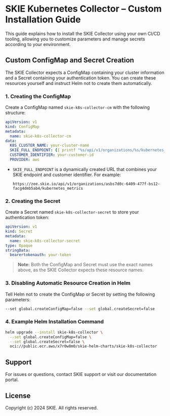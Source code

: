 # SKIE Kubernetes Collector – Custom Installation Guide

This guide explains how to install the SKIE Collector using your own CI/CD tooling, allowing you to customize parameters and manage secrets according to your environment.

## Custom ConfigMap and Secret Creation

The SKIE Collector expects a ConfigMap containing your cluster information and a Secret containing your authentication token. You can create these resources yourself and instruct Helm not to create them automatically.

### 1. Creating the ConfigMap

Create a ConfigMap named `skie-k8s-collector-cm` with the following structure:

```yaml
apiVersion: v1
kind: ConfigMap
metadata:
  name: skie-k8s-collector-cm
data:
  K8S_CLUSTER_NAME: your-cluster-name
  SKIE_FULL_ENDPOINT: {{ printf "%s/api/v1/organizations/%s/kubernetes_metrics" .Values.global.skieEndpoint your-customer-id | quote }}
  CUSTOMER_IDENTIFIER: your-customer-id
  PROVIDER: aws
```

- `SKIE_FULL_ENDPOINT` is a dynamically created URL that combines your SKIE endpoint and customer identifier. For example:
  ```
  https://zee.skie.io/api/v1/organizations/asbs7d0c-6409-477f-bs12-facg4dmb5ab4/kubernetes_metrics
  ```

### 2. Creating the Secret

Create a Secret named `skie-k8s-collector-secret` to store your authentication token:

```yaml
apiVersion: v1
kind: Secret
metadata:
  name: skie-k8s-collector-secret
type: Opaque
stringData:
  bearertokenauth: your-token
```

> **Note:** Both the ConfigMap and Secret must use the exact names above, as the SKIE Collector expects these resource names.

### 3. Disabling Automatic Resource Creation in Helm

Tell Helm not to create the ConfigMap or Secret by setting the following parameters:

```bash
--set global.createConfigMap=false --set global.createSecret=false
```

### 4. Example Helm Installation Command

```bash
helm upgrade --install skie-k8s-collector \
  --set global.createConfigMap=false \
  --set global.createSecret=false \
  oci://public.ecr.aws/x7r0w8m0/skie-helm-charts/skie-k8s-collector
```

## Support

For issues or questions, contact SKIE support or visit our documentation portal.

## License

Copyright (c) 2024 SKIE. All rights reserved.
